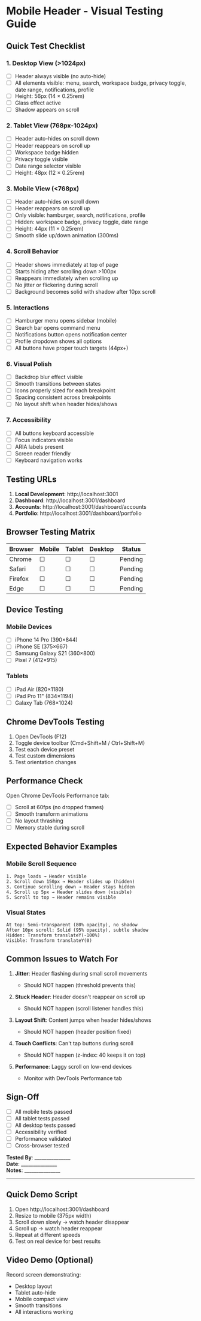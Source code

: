# Mobile Header - Visual Testing Guide

## Quick Test Checklist

### 1. Desktop View (>1024px)
- [ ] Header always visible (no auto-hide)
- [ ] All elements visible: menu, search, workspace badge, privacy toggle, date range, notifications, profile
- [ ] Height: 56px (14 × 0.25rem)
- [ ] Glass effect active
- [ ] Shadow appears on scroll

### 2. Tablet View (768px-1024px)
- [ ] Header auto-hides on scroll down
- [ ] Header reappears on scroll up
- [ ] Workspace badge hidden
- [ ] Privacy toggle visible
- [ ] Date range selector visible
- [ ] Height: 48px (12 × 0.25rem)

### 3. Mobile View (<768px)
- [ ] Header auto-hides on scroll down
- [ ] Header reappears on scroll up
- [ ] Only visible: hamburger, search, notifications, profile
- [ ] Hidden: workspace badge, privacy toggle, date range
- [ ] Height: 44px (11 × 0.25rem)
- [ ] Smooth slide up/down animation (300ms)

### 4. Scroll Behavior
- [ ] Header shows immediately at top of page
- [ ] Starts hiding after scrolling down >100px
- [ ] Reappears immediately when scrolling up
- [ ] No jitter or flickering during scroll
- [ ] Background becomes solid with shadow after 10px scroll

### 5. Interactions
- [ ] Hamburger menu opens sidebar (mobile)
- [ ] Search bar opens command menu
- [ ] Notifications button opens notification center
- [ ] Profile dropdown shows all options
- [ ] All buttons have proper touch targets (44px+)

### 6. Visual Polish
- [ ] Backdrop blur effect visible
- [ ] Smooth transitions between states
- [ ] Icons properly sized for each breakpoint
- [ ] Spacing consistent across breakpoints
- [ ] No layout shift when header hides/shows

### 7. Accessibility
- [ ] All buttons keyboard accessible
- [ ] Focus indicators visible
- [ ] ARIA labels present
- [ ] Screen reader friendly
- [ ] Keyboard navigation works

## Testing URLs

1. **Local Development**: http://localhost:3001
2. **Dashboard**: http://localhost:3001/dashboard
3. **Accounts**: http://localhost:3001/dashboard/accounts
4. **Portfolio**: http://localhost:3001/dashboard/portfolio

## Browser Testing Matrix

| Browser | Mobile | Tablet | Desktop | Status |
|---------|--------|--------|---------|--------|
| Chrome | ☐ | ☐ | ☐ | Pending |
| Safari | ☐ | ☐ | ☐ | Pending |
| Firefox | ☐ | ☐ | ☐ | Pending |
| Edge | ☐ | ☐ | ☐ | Pending |

## Device Testing

### Mobile Devices
- [ ] iPhone 14 Pro (390×844)
- [ ] iPhone SE (375×667)
- [ ] Samsung Galaxy S21 (360×800)
- [ ] Pixel 7 (412×915)

### Tablets
- [ ] iPad Air (820×1180)
- [ ] iPad Pro 11" (834×1194)
- [ ] Galaxy Tab (768×1024)

## Chrome DevTools Testing

1. Open DevTools (F12)
2. Toggle device toolbar (Cmd+Shift+M / Ctrl+Shift+M)
3. Test each device preset
4. Test custom dimensions
5. Test orientation changes

## Performance Check

Open Chrome DevTools Performance tab:
- [ ] Scroll at 60fps (no dropped frames)
- [ ] Smooth transform animations
- [ ] No layout thrashing
- [ ] Memory stable during scroll

## Expected Behavior Examples

### Mobile Scroll Sequence
```
1. Page loads → Header visible
2. Scroll down 150px → Header slides up (hidden)
3. Continue scrolling down → Header stays hidden
4. Scroll up 5px → Header slides down (visible)
5. Scroll to top → Header remains visible
```

### Visual States
```
At top: Semi-transparent (80% opacity), no shadow
After 10px scroll: Solid (95% opacity), subtle shadow
Hidden: Transform translateY(-100%)
Visible: Transform translateY(0)
```

## Common Issues to Watch For

1. **Jitter**: Header flashing during small scroll movements
   - Should NOT happen (threshold prevents this)

2. **Stuck Header**: Header doesn't reappear on scroll up
   - Should NOT happen (scroll listener handles this)

3. **Layout Shift**: Content jumps when header hides/shows
   - Should NOT happen (header position fixed)

4. **Touch Conflicts**: Can't tap buttons during scroll
   - Should NOT happen (z-index: 40 keeps it on top)

5. **Performance**: Laggy scroll on low-end devices
   - Monitor with DevTools Performance tab

## Sign-Off

- [ ] All mobile tests passed
- [ ] All tablet tests passed  
- [ ] All desktop tests passed
- [ ] Accessibility verified
- [ ] Performance validated
- [ ] Cross-browser tested

**Tested By**: _______________  
**Date**: _______________  
**Notes**: _______________

---

## Quick Demo Script

1. Open http://localhost:3001/dashboard
2. Resize to mobile (375px width)
3. Scroll down slowly → watch header disappear
4. Scroll up → watch header reappear
5. Repeat at different speeds
6. Test on real device for best results

## Video Demo (Optional)

Record screen demonstrating:
- Desktop layout
- Tablet auto-hide
- Mobile compact view
- Smooth transitions
- All interactions working
